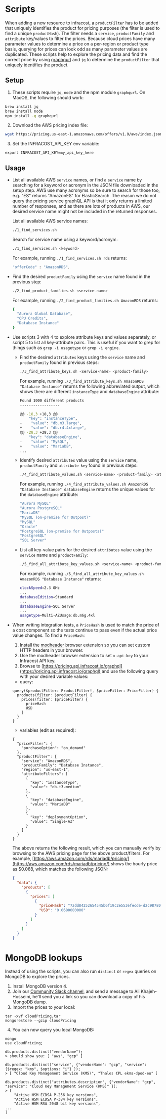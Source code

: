 # Scripts

When adding a new resource to infracost, a `productFilter` has to be added that uniquely identifies the product for pricing purposes (the filter is used to find a unique `productHash`). The filter needs a `service`, `productFamily` and `attribute` key/values to filter the prices. Because cloud prices have many parameter values to determine a price on a per-region or product type basis, querying for prices can look odd as many parameter values are duplicated. These scripts help to explore the pricing data and find the correct price by using [graphqurl](https://github.com/hasura/graphqurl) and `jq` to determine the `productFilter` that uniquely identifies the product.

## Setup

1. These scripts require `jq`, `node` and the npm module `graphqurl`. On MacOS, the following should work:

  ```sh
  brew install jq
  brew install node
  npm install -g graphqurl
  ```

2. Download the AWS pricing index file:

  ```sh
  wget https://pricing.us-east-1.amazonaws.com/offers/v1.0/aws/index.json
  ```

3. Set the INFRACOST_API_KEY env variable:

  ```
  export INFRACOST_API_KEY=my_api_key_here
  ```

## Usage

* List all available AWS `service` names, or find a `service` name by searching for a keyword or acronym in the JSON file downloaded in the setup step. AWS use many acronyms so be sure to search for those too, e.g. "ES" returns "AmazonES" for ElasticSearch. The reason we do not query the pricing service graphQL API is that it only returns a limited number of responses, and as there are lots of products in AWS, our desired service name might not be included in the returned responses.

  List all available AWS service names:

  ```sh
  ./1_find_services.sh
  ```

  Search for service name using a keyword/acronym:

  ```sh
  ./1_find_services.sh <keyword>
  ```

  For example, running `./1_find_services.sh rds` returns:

  ```sh
  "offerCode" : "AmazonRDS",
  ```

* Find the desired `productFamily` using the `service` name found in the previous step:

  ```sh
  ./2_find_product_families.sh <service-name>
  ```

  For example, running `./2_find_product_families.sh AmazonRDS` returns:

    ```sh
    {
      "Aurora Global Database",
      "CPU Credits",
      "Database Instance"
    }
    ```

* Use scripts 3 with 4 to explore attribute keys and values separately, or script 5 to list all key-attribute pairs. This is useful if you want to grep for things such as `grep -i usagetype` or `grep -i engine`.

  * Find the desired `attributes` keys using the `service` name and `productFamily` found in previous steps:

    ```sh
    ./3_find_attribute_keys.sh <service-name> <product-family>
    ```

    For example, running `./3_find_attribute_keys.sh AmazonRDS "Database Instance"` returns the following abbreviated output, which shows there are different `instanceType` and `databaseEngine` attribute:

      ```sh
      Found 1000 different products
      ------------------
      
      @@ -18,3 +18,3 @@
          "key": "instanceType",
      -    "value": "db.m3.large",
      +    "value": "db.r4.4xlarge",
      @@ -28,3 +28,3 @@
          "key": "databaseEngine",
      -    "value": "MySQL",
      +    "value": "MariaDB",
      ...
      ```

  * Identify desired `attributes` value using the `service` name, `productFamily` and `attribute key` found in previous steps:

    ```sh
    ./4_find_attribute_values.sh <service-name> <product-family> <attribute-key>
    ```

    For example, running `./4_find_attribute_values.sh AmazonRDS "Database Instance" databaseEngine` returns the unique values for the `databaseEngine` attribute:

      ```sh
      "Aurora MySQL"
      "Aurora PostgreSQL"
      "MariaDB"
      "MySQL (on-premise for Outpost)"
      "MySQL"
      "Oracle"
      "PostgreSQL (on-premise for Outposts)"
      "PostgreSQL"
      "SQL Server"
      ```

  * List all key-value pairs for the desired `attributes` value using the `service` name and `productFamily`:

    ```sh
    ./5_find_all_attribute_key_values.sh <service-name> <product-family>
    ```

    For example, running `./5_find_all_attribute_key_values.sh AmazonRDS "Database Instance"` returns:

      ```sh
      clockSpeed=2.3 GHz
      ...
      databaseEdition=Standard
      ...
      databaseEngine=SQL Server
      ...
      usagetype=Multi-AZUsage:db.m6g.4xl
      ```

* When writing integration tests, a `PriceHash` is used to match the price of a cost component so the tests continue to pass even if the actual price value changes. To find a `PriceHash`:

  1. Install the [modheader](https://bewisse.com/modheader/) browser extension so you can set custom HTTP headers in your browser.
  2. Use the modheader browser extension to set `x-api-key` to your Infracost API key.
  3. Browse to [https://pricing.api.infracost.io/graphql](https://pricing.api.infracost.io/graphql) and use the following query with your desired variable values:

  * query:

  ```gql
  query($productFilter: ProductFilter!, $priceFilter: PriceFilter) {
    products(filter: $productFilter) {
      prices(filter: $priceFilter) {
        priceHash
        USD
      }
    }
  }
  ```

  * variables (edit as required):

  ```gql
  {
    "priceFilter": {
      "purchaseOption": "on_demand"
    },
    "productFilter": {
      "service": "AmazonRDS",
      "productFamily": "Database Instance",
      "region": "us-east-1",
      "attributeFilters": [
        {
          "key": "instanceType",
          "value": "db.t3.medium"
        },
        {
          "key": "databaseEngine",
          "value": "MariaDB"
        },
        {
          "key": "deploymentOption",
          "value": "Single-AZ"
        }
      ]
    }
  }
  ```

  The above returns the following result, which you can manually verify by browsing to the AWS pricing page for the above product/filters. For example, [https://aws.amazon.com/rds/mariadb/pricing/](https://aws.amazon.com/rds/mariadb/pricing/) shows the hourly price as $0.068, which matches the following JSON:

  ```json
  {
    "data": {
      "products": [
        {
          "prices": [
            {
              "priceHash": "72dd84252654545b6f19c2e553efecde-d2c98780d7b6e36641b521f1f8145c6f",
              "USD": "0.0680000000"
            }
          ]
        }
      ]
    }
  }
  ```

# MongoDB lookups

Instead of using the scripts, you can also run `distinct` or `regex` queries on MongoDB to explore the prices.

1. Install MongoDB version 4.
2. Join our [Community Slack channel](https://www.infracost.io/community-chat), and send a message to Ali Khajeh-Hosseini, he'll send you a link so you can download a copy of his MongoDB dump.
3. Import the prices to your local:

  ```
  tar -xvf cloudPricing.tar
  mongorestore --gzip cloudPricing
```
4. You can now query you local MongoDB:
```
mongo
use cloudPricing;

db.products.distinct("vendorName");
> should show you: [ "aws", "gcp" ]

db.products.distinct("service", {"vendorName": "gcp", "service": {$regex: "kms", $options: "i"} });
> [ "Cloud Key Management Service (KMS)", "Thales CPL ekms-dpod-eu" ]

db.products.distinct("attributes.description", {"vendorName": "gcp", "service": "Cloud Key Management Service (KMS)" });
> [
	"Active HSM ECDSA P-256 key versions",
	"Active HSM ECDSA P-384 key versions",
	"Active HSM RSA 2048 bit key versions",
...
]
```
